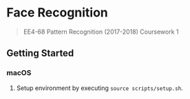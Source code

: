 # Face Recognition

> EE4-68 Pattern Recognition (2017-2018) Coursework 1

## Getting Started

### macOS

1. Setup environment by executing `source scripts/setup.sh`.